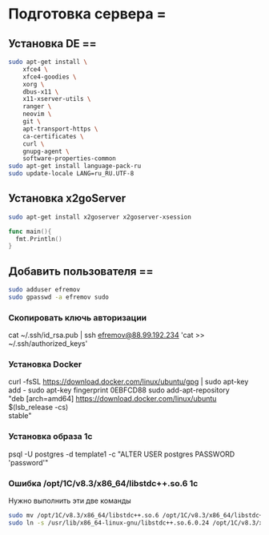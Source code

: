 # Подготовка сервера =
## Установка DE ==
```sh
sudo apt-get install \
    xfce4 \
    xfce4-goodies \
    xorg \
    dbus-x11 \
    x11-xserver-utils \
    ranger \
    neovim \
    git \
    apt-transport-https \
    ca-certificates \
    curl \
    gnupg-agent \
    software-properties-common
sudo apt-get install language-pack-ru
sudo update-locale LANG=ru_RU.UTF-8
```

## Установка x2goServer
```sh
sudo apt-get install x2goserver x2goserver-xsession
```

```go
func main(){
  fmt.Println()
}
```
## Добавить пользователя ==
```sh
sudo adduser efremov
sudo gpasswd -a efremov sudo
```

### Скопировать ключь авторизации
cat ~/.ssh/id_rsa.pub | ssh efremov@88.99.192.234 'cat >> ~/.ssh/authorized_keys'

### Установка Docker
curl -fsSL https://download.docker.com/linux/ubuntu/gpg | sudo apt-key add -
sudo apt-key fingerprint 0EBFCD88
sudo add-apt-repository \
   "deb [arch=amd64] https://download.docker.com/linux/ubuntu \
   $(lsb_release -cs) \
   stable"

### Установка образа 1с
psql -U postgres -d template1 -c "ALTER USER postgres PASSWORD 'password'"

### Ошибка /opt/1C/v8.3/x86_64/libstdc++.so.6 1с
Нужно выполнить эти две команды
```sh
sudo mv /opt/1C/v8.3/x86_64/libstdc++.so.6 /opt/1C/v8.3/x86_64/libstdc++.so.6.orig
sudo ln -s /usr/lib/x86_64-linux-gnu/libstdc++.so.6.0.24 /opt/1C/v8.3/x86_64/libstdc++.so.6
```

